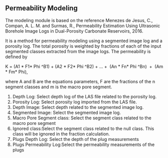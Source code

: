 ## Permeability Modeling

The modeling module is based on the reference Menezes de Jesus, C., Compan, A. L. M. and Surmas, R., Permeability Estimation Using Ultrasonic Borehole Image Logs in Dual-Porosity Carbonate Reservoirs, 2016.

It is a method for permeability modeling using a segmented image log and a porosity log. The total porosity is weighted by fractions of each of the input segmented classes extracted from the image logs.
The permeability is defined by

K = (A1 * F1* Phi ^B1) + (A2 * F2* Phi ^B2) + ... +  (An * Fn* Phi ^Bn)  +  (Am * Fm* Phi),

where A and B are the equations parameters, F are the fractions of the n segment classes and m is the macro pore segment.

1. Depth Log: Select depth log of the LAS file related to the porosity log.
2. Porosity Log: Select porosity log imported from the LAS file.
3. Depth Image: Select depth related to the segmented image log.
4. Segmented Image: Select the segmented image log.
5. Macro Pore Segment class: Select the segment class related to the macro pore segment
6. Ignored class:Select the segment class related to the null class. This class will be ignored in the fraction calculation. 
7. Plugs Depth Log: Select the depth of the plug measurements 
8. Plugs Permeability Log:Select the permeability measurements of the plugs